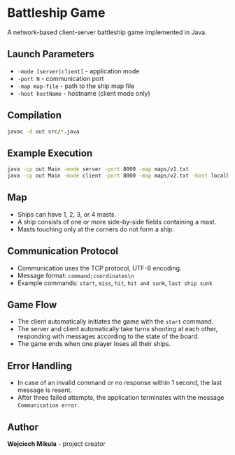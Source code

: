 # Battleship Game

A network-based client-server battleship game implemented in Java.

## Launch Parameters
* `-mode [server|client]` - application mode
* `-port N` - communication port
* `-map map-file` - path to the ship map file
* `-host hostName` - hostname (client mode only)

## Compilation

```bash
javac -d out src/*.java
```

## Example Execution

```bash
java -cp out Main -mode server -port 8000 -map maps/v1.txt
java -cp out Main -mode client -port 8000 -map maps/v2.txt -host localhost
```

## Map
* Ships can have 1, 2, 3, or 4 masts.
* A ship consists of one or more side-by-side fields containing a mast.
* Masts touching only at the corners do not form a ship.

## Communication Protocol
* Communication uses the TCP protocol, UTF-8 encoding.
* Message format: `command;coordinates\n`
* Example commands: `start`, `miss`, `hit`, `hit and sunk`, `last ship sunk`

## Game Flow
* The client automatically initiates the game with the `start` command.
* The server and client automatically take turns shooting at each other, responding with messages according to the state of the board.
* The game ends when one player loses all their ships.

## Error Handling
* In case of an invalid command or no response within 1 second, the last message is resent.
* After three failed attempts, the application terminates with the message `Communication error`.

## Author
**Wojciech Mikula** - project creator
